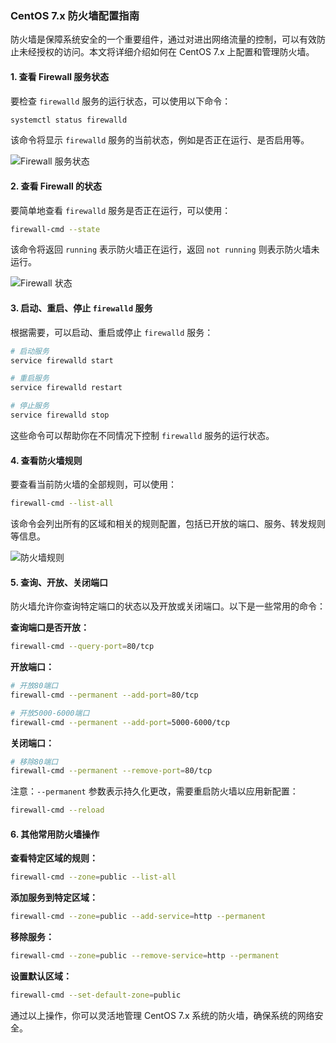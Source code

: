 ### CentOS 7.x 防火墙配置指南

防火墙是保障系统安全的一个重要组件，通过对进出网络流量的控制，可以有效防止未经授权的访问。本文将详细介绍如何在 CentOS 7.x 上配置和管理防火墙。

#### 1. 查看 Firewall 服务状态
要检查 `firewalld` 服务的运行状态，可以使用以下命令：
```bash
systemctl status firewalld
```
该命令将显示 `firewalld` 服务的当前状态，例如是否正在运行、是否启用等。

![Firewall 服务状态](https://lidy-1300763668.cos.ap-nanjing.myqcloud.com/image/202407162136549.png)

#### 2. 查看 Firewall 的状态
要简单地查看 `firewalld` 服务是否正在运行，可以使用：
```bash
firewall-cmd --state
```
该命令将返回 `running` 表示防火墙正在运行，返回 `not running` 则表示防火墙未运行。

![Firewall 状态](https://lidy-1300763668.cos.ap-nanjing.myqcloud.com/image/202407162137753.png)

#### 3. 启动、重启、停止 `firewalld` 服务
根据需要，可以启动、重启或停止 `firewalld` 服务：
```bash
# 启动服务
service firewalld start

# 重启服务
service firewalld restart

# 停止服务
service firewalld stop
```
这些命令可以帮助你在不同情况下控制 `firewalld` 服务的运行状态。

#### 4. 查看防火墙规则
要查看当前防火墙的全部规则，可以使用：
```bash
firewall-cmd --list-all
```
该命令会列出所有的区域和相关的规则配置，包括已开放的端口、服务、转发规则等信息。

![防火墙规则](https://lidy-1300763668.cos.ap-nanjing.myqcloud.com/image/202407162137259.png)

#### 5. 查询、开放、关闭端口
防火墙允许你查询特定端口的状态以及开放或关闭端口。以下是一些常用的命令：

**查询端口是否开放：**
```bash
firewall-cmd --query-port=80/tcp
```
**开放端口：**
```bash
# 开放80端口
firewall-cmd --permanent --add-port=80/tcp

# 开放5000-6000端口
firewall-cmd --permanent --add-port=5000-6000/tcp
```
**关闭端口：**
```bash
# 移除80端口
firewall-cmd --permanent --remove-port=80/tcp
```
注意：`--permanent` 参数表示持久化更改，需要重启防火墙以应用新配置：
```bash
firewall-cmd --reload
```

#### 6. 其他常用防火墙操作

**查看特定区域的规则：**
```bash
firewall-cmd --zone=public --list-all
```
**添加服务到特定区域：**
```bash
firewall-cmd --zone=public --add-service=http --permanent
```
**移除服务：**
```bash
firewall-cmd --zone=public --remove-service=http --permanent
```

**设置默认区域：**
```bash
firewall-cmd --set-default-zone=public
```

通过以上操作，你可以灵活地管理 CentOS 7.x 系统的防火墙，确保系统的网络安全。
